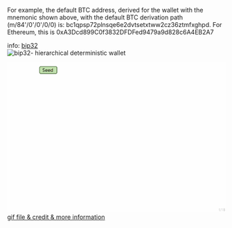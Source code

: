 For example, the default BTC address, derived for the wallet with the mnemonic shown above, with the default BTC derivation path (m/84'/0'/0'/0/0) is: bc1qpsp72plnsqe6e2dvtsetxtww2cz36ztmfxghpd. For Ethereum, this is 0xA3Dcd899C0f3832DFDFed9479a9d828c6A4EB2A7


info: [bip32](https://github.com/bitcoin/bips/blob/master/bip-0032.mediawiki)\
![bip32- hierarchical deterministic wallet](https://github.com/bitcoin/bips/raw/master/bip-0032/derivation.png)

![bip32- hierarchical deterministic wallet](https://github.com/sol-app/web3-wallet/blob/main/generate-hdwallet/hierarchical-deterministic-wallets.gif) 
[gif file & credit & more information](https://learnmeabitcoin.com/technical/hd-wallets) 
